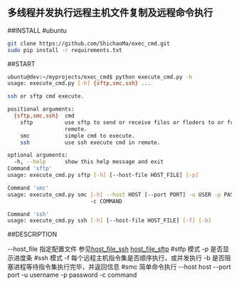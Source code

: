 ## 多线程并发执行远程主机文件复制及远程命令执行

##INSTALL
#ubuntu
```bash
git clone https://github.com/ShichaoMa/exec_cmd.git
sudo pip install -r requirements.txt
```
##START

```bash
ubuntu@dev:~/myprojects/exec_cmd$ python execute_cmd.py -h
usage: execute_cmd.py [-h] {sftp,smc,ssh} ...

ssh or sftp cmd execute.

positional arguments:
  {sftp,smc,ssh}  cmd
    sftp          use sftp to send or receive files or floders to or from
                  remote.
    smc           simple cmd to execute.
    ssh           use ssh execute cmd in remote.

optional arguments:
  -h, --help      show this help message and exit
Command 'sftp'
usage: execute_cmd.py sftp [-h] [--host-file HOST_FILE] [-p]

Command 'smc'
usage: execute_cmd.py smc [-h] --host HOST [--port PORT] -u USER -p PASSWORD
                          -c COMMAND

Command 'ssh'
usage: execute_cmd.py ssh [-h] [--host-file HOST_FILE] [-f] [-b]
```

##DESCRIPTION

--host_file 指定配置文件 参见[host_file_ssh](https://github.com/ShichaoMa/exec_cmd/blob/master/host_file_ssh) [host_file_sftp](https://github.com/ShichaoMa/exec_cmd/blob/master/host_file_sftp)
#stfp 模式
-p 是否显示进度条
#ssh 模式
-f 每个远程主机指令集是否顺序执行，或并发执行
-b 是否阻塞进程等待指令集执行完毕，并返回信息
#smc 简单命令执行
--host host
--port port
-u username
-p password
-c command

